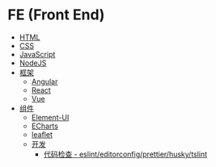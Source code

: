 FE (Front End)
=================

   * [<a href="HTML/README.md">HTML</a>](#html)
   * [<a href="CSS/README.md">CSS</a>](#css)
   * [<a href="JavaScript/README.md">JavaScript</a>](#javascript)
   * [<a href="NodeJS/README.md">NodeJS</a>](#nodejs)
   * [<a href="Framework/README.md">框架</a>](#框架)
      * [<a href="Framework/Angular/README.md">Angular</a>](#angular)
      * [<a href="Framework/React/README.md">React</a>](#react)
      * [<a href="Framework/Vue/README.md">Vue</a>](#vue)
   * [<a href="Components/README.md">组件</a>](#组件)
      * [Element-UI](#element-ui)
      * [ECharts](#echarts)
      * [leaflet](#leaflet)
      * [开发](#开发)
         * [代码检查 - eslint/editorconfig/prettier/husky/tslint](#代码检查---eslinteditorconfigprettierhuskytslint)

         